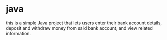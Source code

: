 # java
this is a simple Java project that lets users enter their bank account details, deposit and withdraw money from said bank account, and view related information.
